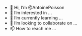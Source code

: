 - 👋 Hi, I’m @AntoinePoisson
- 👀 I’m interested in ...
- 🌱 I’m currently learning ...
- 💞️ I’m looking to collaborate on ...
- 📫 How to reach me ...
